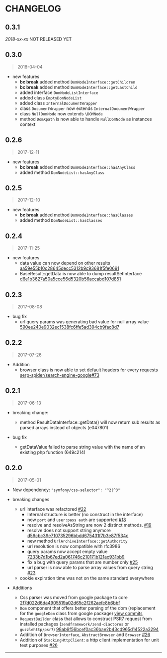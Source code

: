 # CHANGELOG


## 0.3.1

*2018-xx-xx* NOT RELEASED YET


## 0.3.0

> 2018-04-04

* new features
  * **bc break** added method ``DomNodeInterface::getChildren``
  * **bc break** added method ``DomNodeInterface::getLastChild``
  * added interface ``DomNodeListInterface``
  * added class ``EmptyDomNodeList``
  * added class ``InternalDocumentWrapper``
  * class ``DocumentWrapper`` now extends ``InternalDocumentWrapper``
  * class ``NullDomNode`` now extends ``\DOMNode``
  * method ``DomXpath`` is now able to handle ``NullDomNode`` as instances context


## 0.2.6

> 2017-12-11

* new features
  * **bc break** added method ``DomNodeInterface::hasAnyClass``
  * added method ``DomNodeList::hasAnyClass``

## 0.2.5

> 2017-12-10

* new features
  * **bc break** added method ``DomNodeInterface::hasClasses``
  * added method ``DomNodeList::hasClasses``
  
  
## 0.2.4

> 2017-11-25

* new features
  * data value can now depend on other results [aa59e55b10c28645decc5312b9c93681f5fe0691](https://github.com/serp-spider/core/commit/aa59e55b10c28645decc5312b9c93681f5fe0691)
  * BaseResult::getData is now able to dump resultSetInterface [d6e1b3627a50a5cce56d5320b56accabd107d851](https://github.com/serp-spider/core/commit/d6e1b3627a50a5cce56d5320b56accabd107d851)

## 0.2.3

> 2017-08-08

* bug fix
  * url query params was generating bad value for null array value [590ee240e9032ec1538fc6ffe5ad394cb9fac8d7](https://github.com/serp-spider/core/commit/590ee240e9032ec1538fc6ffe5ad394cb9fac8d7)


## 0.2.2

> 2017-07-26

* Addition
  * browser class is now able to set default headers for every requests [serp-spider/search-engine-google#73](https://github.com/serp-spider/search-engine-google/issues/73)

## 0.2.1 

> 2017-06-13

* breaking change:
  * method ResultDataInterface::getData() will now return sub results as parsed arrays instead of objects (e047801)

* bug fix
  * getDataValue failed to parse string value with the name of an existing php function (649c214)

## 0.2.0 

> 2017-05-01
    
* New dependency: ``"symfony/css-selector": "^2|^3"``
    
* breaking changes
  * url interface was refactored [#22](https://github.com/serp-spider/core/pull/22)
    * Internal structure is better (no construct in the interface)
    * now ``port`` and ``user:pass auth``  are supported [#18](https://github.com/serp-spider/core/issues/18) 
    * resolve and resolveAsString are now 2 distinct methods. [#19](https://github.com/serp-spider/core/issues/19)
    * resolve does not support string anymore [d56cbc39e710735296bbdd675431f7b3e87f534c](https://github.com/serp-spider/core/commit/d56cbc39e710735296bbdd675431f7b3e87f534c#diff-2bb04ebe8ec8dc8575afdd6a7a0bc0f6L325)
    * new method ``UrlArchiveInterface::getAuthority``
    * url resolution is now compatible with rfc3986
    * query params now accept empty value [7233b7d1b67ed2a061746c210171b121ac931bb9](https://github.com/serp-spider/core/commit/7233b7d1b67ed2a061746c210171b121ac931bb9#diff-ea6d1c5de04976abd5f773367a57da23R79)
    * fix a bug with query params that are number only [#25](https://github.com/serp-spider/core/pull/25) 
    * url parser is now able to parse array values from query string [#23](https://github.com/serp-spider/core/issues/23)
  * cookie expiration time was not on the same standard everywhere 
  
* Additions
  * Css parser was moved from google package to core [2f7d022d6da4905519a02d65c2f262aefc8b6bbf](https://github.com/serp-spider/core/commit/2f7d022d6da4905519a02d65c2f262aefc8b6bbf)
  * ``Dom`` component that offers better parsing of the dom (replacement for the ``googleDom`` class from google package) [view  commits](https://github.com/serp-spider/core/compare/2f7d022d6da4905519a02d65c2f262aefc8b6bbf...22749d020c953e987dedc452566b4973923bf439)
  * ``RequestBuilder`` class that allows to construct PSR7 request from installed packages (``zendframework/zend-diactoros`` or ``guzzlehttp/psr7``) 
  [98ab9f56bcef0ac36bae2b43cd965d14522a3294](https://github.com/serp-spider/core/commit/98ab9f56bcef0ac36bae2b43cd965d14522a3294)
  * Addition of ``BrowserInterface``, ``AbstractBrowser`` and ``Browser`` [#26](https://github.com/serp-spider/core/pull/26)
  * Addition of ``StackingHttpClient``: a http client implementation for unit test purposes [#26](https://github.com/serp-spider/core/pull/26)

------------------
